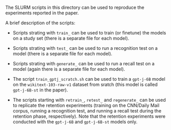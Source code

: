 The SLURM scripts in this directory can be used to reproduce the experiments reported in the paper.

A brief description of the scripts:

* Scripts strating with `train_` can be used to train (or finetune) the models on a study set (there is a separate file for each model). 

* Scripts strating with `test_` can be used to run a recognition test on a model (there is a separate file for each model). 

* Scripts strating with `generate_` can be used to run a recall test on a model (again there is a separate file for each model). 

* The script `train_gptj_scratch.sh` can be used to train a `gpt-j-6B` model on the `wikitext-103-raw-v1` dataset from sratch (this model is called `gpt-j-6B-st` in the paper).

* The scripts starting with `retrain_`, `retest_` and `regenerate_` can be used to replicate the retention experiments (training on the CNN/Daily Mail corpus, running a recognition test, and running a recall test during the retention phase, respectively). Note that the retention experiments were conducted with the `gpt-j-6B` and `gpt-j-6B-st` models only.